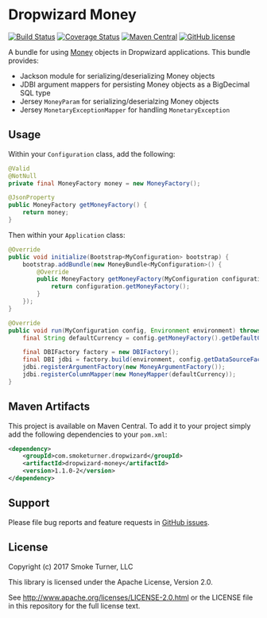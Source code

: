 Dropwizard Money
================
[![Build Status](https://travis-ci.org/smoketurner/dropwizard-money.svg?branch=master)](https://travis-ci.org/smoketurner/dropwizard-money)
[![Coverage Status](https://coveralls.io/repos/smoketurner/dropwizard-money/badge.svg?branch=master)](https://coveralls.io/r/smoketurner/dropwizard-money?branch=master)
[![Maven Central](https://img.shields.io/maven-central/v/com.smoketurner.dropwizard/dropwizard-money.svg?style=flat-square)](https://maven-badges.herokuapp.com/maven-central/com.smoketurner.dropwizard/dropwizard-money/)
[![GitHub license](https://img.shields.io/github/license/smoketurner/dropwizard-money.svg?style=flat-square)](https://github.com/smoketurner/dropwizard-money/tree/master)

A bundle for using [Money](http://javamoney.github.io) objects in Dropwizard applications. This bundle provides:

* Jackson module for serializing/deserializing Money objects
* JDBI argument mappers for persisting Money objects as a BigDecimal SQL type
* Jersey `MoneyParam` for serializing/deserialzing Money objects
* Jersey `MonetaryExceptionMapper` for handling `MonetaryException`

Usage
-----

Within your `Configuration` class, add the following:

```java
@Valid
@NotNull
private final MoneyFactory money = new MoneyFactory();

@JsonProperty
public MoneyFactory getMoneyFactory() {
    return money;
}
```

Then within your `Application` class:

```java
@Override
public void initialize(Bootstrap<MyConfiguration> bootstrap) {
    bootstrap.addBundle(new MoneyBundle<MyConfiguration>() {
        @Override
        public MoneyFactory getMoneyFactory(MyConfiguration configuration) {
            return configuration.getMoneyFactory();
        }
    });
}

@Override
public void run(MyConfiguration config, Environment environment) throws Exception {
    final String defaultCurrency = config.getMoneyFactory().getDefaultCurrencyCode();

    final DBIFactory factory = new DBIFactory();
    final DBI jdbi = factory.build(environment, config.getDataSourceFactory(), "postgresql");
    jdbi.registerArgumentFactory(new MoneyArgumentFactory());
    jdbi.registerColumnMapper(new MoneyMapper(defaultCurrency));
}
```

Maven Artifacts
---------------

This project is available on Maven Central. To add it to your project simply add the following dependencies to your `pom.xml`:

```xml
<dependency>
    <groupId>com.smoketurner.dropwizard</groupId>
    <artifactId>dropwizard-money</artifactId>
    <version>1.1.0-2</version>
</dependency>
```

Support
-------

Please file bug reports and feature requests in [GitHub issues](https://github.com/smoketurner/dropwizard-money/issues).


License
-------

Copyright (c) 2017 Smoke Turner, LLC

This library is licensed under the Apache License, Version 2.0.

See http://www.apache.org/licenses/LICENSE-2.0.html or the LICENSE file in this repository for the full license text.
